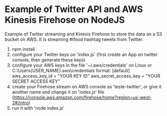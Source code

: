 # Example of Twitter API and AWS Kinesis Firehose on NodeJS

Example of Twitter streaming and Kinesis Firehose to store the data on a S3 bucket on AWS.
It is streaming #ifood hashtag tweets from Twitter.

1.  npm install
2.  configure your Twitter keys on 'index.js' (first create an App on twitter console, then generate these keys)
3.  configure your AWS keys in the file '~/.aws/credentials' on Linux or C:\Users\{USER_NAME}\.aws\credentials
    format: 
      [default]
      aws_access_key_id = "YOUR KEY ID"
      aws_secret_access_key = "YOUR SECRET ACCESS KEY"
4.  create your Firehose stream on AWS console as 'teste-twitter', or give it another name and change it on 'index.js' file (https://console.aws.amazon.com/firehose/home?region=us-west-2#/intro) 
5.  run it with 'node index.js'

